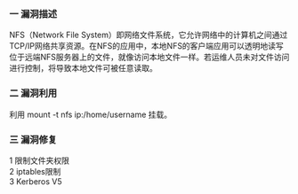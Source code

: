 ### 一 漏洞描述
NFS（Network File System）即网络文件系统，它允许网络中的计算机之间通过TCP/IP网络共享资源。在NFS的应用中，本地NFS的客户端应用可以透明地读写位于远端NFS服务器上的文件，就像访问本地文件一样。若运维人员未对文件访问进行控制，将导致本地文件可被任意读取。

### 二 漏洞利用
利用 mount -t nfs ip:/home/username 挂载。

### 三 漏洞修复
1 限制文件夹权限  
2 iptables限制  
3 Kerberos V5
